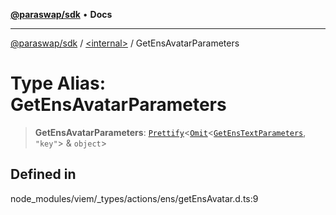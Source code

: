 [**@paraswap/sdk**](../../README.md) • **Docs**

***

[@paraswap/sdk](../../globals.md) / [\<internal\>](../README.md) / GetEnsAvatarParameters

# Type Alias: GetEnsAvatarParameters

> **GetEnsAvatarParameters**: [`Prettify`](Prettify.md)\<[`Omit`](Omit.md)\<[`GetEnsTextParameters`](GetEnsTextParameters.md), `"key"`\> & `object`\>

## Defined in

node\_modules/viem/\_types/actions/ens/getEnsAvatar.d.ts:9
